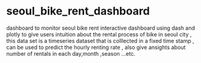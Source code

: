 # seoul_bike_rent_dashboard
dashboard to monitor seoul bike rent 
interactive dashboard using dash and plotly to give users intuition about the rental process of bike in seoul city 
, this data set is a timeseries dataset that is colllected in a fixed time stamp , can be used to predict the hourly renting rate 
, also give ansights about number of rentals in each day,month ,season ...etc.
